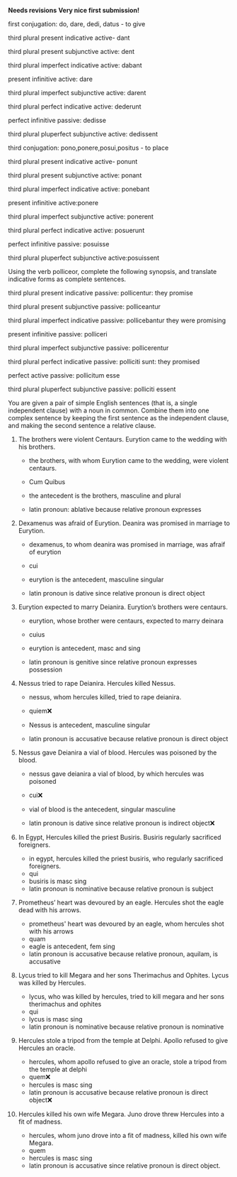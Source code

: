 **Needs revisions**
**Very nice first submission!**

first conjugation: do, dare, dedi, datus - to give

third plural present indicative active- dant 

third plural present subjunctive active: dent

third plural imperfect indicative active: dabant

present infinitive active: dare

third plural imperfect subjunctive active: darent

third plural perfect indicative active: dederunt

perfect infinitive passive: dedisse

third plural pluperfect subjunctive active: dedissent 

third conjugation: pono,ponere,posui,positus - to place 

third plural present indicative active- ponunt

third plural present subjunctive active: ponant

third plural imperfect indicative active: ponebant

present infinitive active:ponere 

third plural imperfect subjunctive active: ponerent

third plural perfect indicative active: posuerunt

perfect infinitive passive: posuisse

third plural pluperfect subjunctive active:posuissent

Using the verb polliceor, complete the following synopsis, and translate indicative forms as complete sentences.

third plural present indicative passive: pollicentur: they promise

third plural present subjunctive passive: polliceantur

third plural imperfect indicative passive: pollicebantur they were promising

present infinitive passive: polliceri

third plural imperfect subjunctive passive: pollicerentur

third plural perfect indicative passive: polliciti sunt: they promised

perfect active passive: pollicitum esse

third plural pluperfect subjunctive passive: polliciti essent 


You are given a pair of simple English sentences (that is, a single independent clause)
with a noun in common. Combine them into one complex sentence by keeping the first 
sentence as the independent clause, and making the second sentence a relative clause.

1. The brothers were violent Centaurs. Eurytion came to the wedding with his brothers.

    - the brothers, with whom Eurytion came to the wedding, were violent centaurs.
    
    - Cum Quibus 
    
    - the antecedent is the brothers, masculine and plural
    
    - latin pronoun: ablative because relative pronoun expresses 
    
    
2. Dexamenus was afraid of Eurytion. Deanira was promised in marriage to Eurytion.

    - dexamenus, to whom deanira was promised in marriage, was afraif of eurytion
    
    - cui
    
    - eurytion is the antecedent, masculine singular
    
    - latin pronoun is dative since relative pronoun is direct object
    
    
3. Eurytion expected to marry Deianira. Eurytion’s brothers were centaurs.

    - eurytion, whose brother were centaurs, expected to marry deinara 
    
    - cuius 
    
    - eurytion is antecedent, masc and sing
    
    - latin pronoun is genitive since relative pronoun expresses possession
    
    
4. Nessus tried to rape Deianira. Hercules killed Nessus.

    - nessus, whom hercules killed, tried to rape deianira. 
    
    - quiem❌
    
    - Nessus is antecedent, masculine singular
    
    - latin pronoun is accusative because relative pronoun is direct object

5. Nessus gave Deianira a vial of blood. Hercules was poisoned by the blood.

    - nessus gave deianira a vial of blood, by which hercules was poisoned
    
    - cui❌
    
    - vial of blood is the antecedent, singular masculine 
    
    - latin pronoun is dative since relative pronoun is indirect object❌
    
    
6. In Egypt, Hercules killed the priest Busiris. Busiris regularly sacrificed foreigners.

     - in egypt, hercules killed the priest busiris, who regularly sacrificed foreigners.
     - qui
     - busiris is masc sing
     - latin pronoun is nominative because relative pronoun is subject

7. Prometheus’ heart was devoured by an eagle. Hercules shot the eagle dead with his arrows.

    - prometheus' heart was devoured by an eagle, whom hercules shot with his arrows
    - quam
    - eagle is antecedent, fem sing
    - latin pronoun is accusative because relative pronoun, aquilam, is accusative


8. Lycus tried to kill Megara and her sons Therimachus and Ophites. Lycus was killed by Hercules.

    - lycus, who was killed by hercules, tried to kill megara and her sons therimachus          and ophites
    - qui
    - lycus is masc sing
    - latin pronoun is nominative because relative pronoun is nominative


9. Hercules stole a tripod from the temple at Delphi. Apollo refused to give Hercules an oracle.

    - hercules, whom apollo refused to give an oracle, stole a tripod from the temple at        delphi
    - quem❌
    - hercules is masc sing
    - latin pronoun is accusative because relative pronoun is direct object❌
   
10. Hercules killed his own wife Megara. Juno drove threw Hercules into a fit of madness.

    - hercules, whom juno drove into a fit of madness, killed his own wife Megara.
    - quem
    - hercules is masc sing
    - latin pronoun is accusative since relative pronoun is direct object. 


